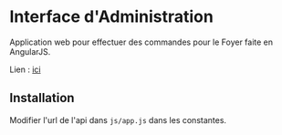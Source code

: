 # Interface d'Administration

Application web pour effectuer des commandes pour le Foyer faite en AngularJS.

Lien : <a href="http://foyer.p4ul.tk/app_mobile/web/" target="_blank">ici</a>

## Installation
Modifier l'url de l'api dans ```js/app.js``` dans les constantes.
